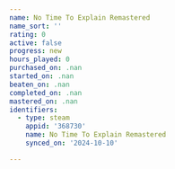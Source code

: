 ```yaml
---
name: No Time To Explain Remastered
name_sort: ''
rating: 0
active: false
progress: new
hours_played: 0
purchased_on: .nan
started_on: .nan
beaten_on: .nan
completed_on: .nan
mastered_on: .nan
identifiers:
  - type: steam
    appid: '368730'
    name: No Time To Explain Remastered
    synced_on: '2024-10-10'

---
```

